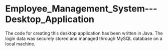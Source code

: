 # Employee_Management_System---Desktop_Application
The code for creating this desktop application has been written in Java. The login data was securely stored and managed through MySQL database on a local machine.
